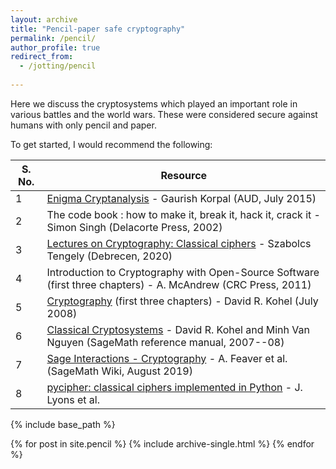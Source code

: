 ```yaml
---
layout: archive
title: "Pencil-paper safe cryptography"
permalink: /pencil/
author_profile: true
redirect_from:
  - /jotting/pencil
  
---
```


Here we discuss the cryptosystems which played an important role in various battles and the world wars. These were considered secure against humans with only pencil and paper.

To get started, I would recommend the following:

| S. No. | Resource |
|--------|----------|
|1 | [Enigma Cryptanalysis](https://gkorpal.github.io/files/summer2015-enigma_cryptanalysis-gaurish.pdf) - Gaurish Korpal (AUD, July 2015)|
|2 | The code book : how to make it, break it, hack it, crack it - Simon Singh (Delacorte Press, 2002)|
|3 | [Lectures on Cryptography: Classical ciphers](https://shrek.unideb.hu/~tengely/crypto/section-2.html) - Szabolcs Tengely (Debrecen, 2020)|
|4 | Introduction to Cryptography with Open-Source Software (first three chapters) - A. McAndrew (CRC Press, 2011)|
|5 | [Cryptography](http://iml.univ-mrs.fr/~kohel/pub/crypto.pdf) (first three chapters) - David R. Kohel (July 2008)|
|6 | [Classical Cryptosystems](https://doc.sagemath.org/html/en/reference/cryptography/sage/crypto/classical.html) - David R. Kohel and Minh Van Nguyen (SageMath reference manual, 2007--08)|
|7 | [Sage Interactions - Cryptography](https://wiki.sagemath.org/interact/cryptography) - A. Feaver et al. (SageMath Wiki, August 2019)|
|8 | [pycipher: classical ciphers implemented in Python](https://github.com/jameslyons/pycipher) - J. Lyons et al.|

{% include base_path %}


{% for post in site.pencil %}
  {% include archive-single.html %}
{% endfor %}
